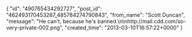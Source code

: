  {
   "id": "490765434292727",
   "post_id": "462493170453287_485784274790843",
   "from_name": "Scott Duncan",
   "message": "He can't, because he's banned.\n\nhttp://mail.cdd.com/so-very-private-002.png",
   "created_time": "2013-03-10T16:57:22+0000"
 }
